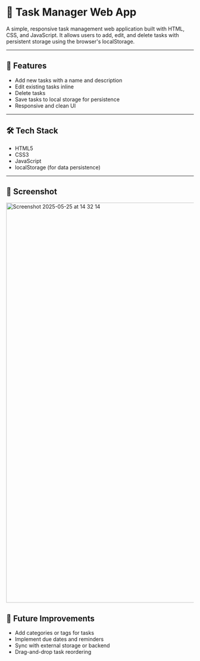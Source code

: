 # 📝 Task Manager Web App

A simple, responsive task management web application built with HTML, CSS, and JavaScript. It allows users to add, edit, and delete tasks with persistent storage using the browser's localStorage.

---

## 🚀 Features

- Add new tasks with a name and description
- Edit existing tasks inline
- Delete tasks
- Save tasks to local storage for persistence
- Responsive and clean UI

---

## 🛠️ Tech Stack

- HTML5
- CSS3
- JavaScript 
- localStorage (for data persistence)

---

## 📸 Screenshot

<img width="1071" alt="Screenshot 2025-05-25 at 14 32 14" src="https://github.com/user-attachments/assets/3548048c-78e1-4a44-9f27-b83795a82761" />

## 📌 Future Improvements
- Add categories or tags for tasks
- Implement due dates and reminders
- Sync with external storage or backend
- Drag-and-drop task reordering
